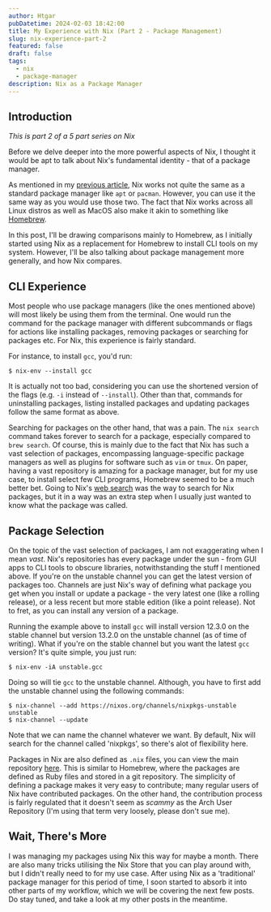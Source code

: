 ```yaml
---
author: Htgar
pubDatetime: 2024-02-03 18:42:00
title: My Experience with Nix (Part 2 - Package Management)
slug: nix-experience-part-2
featured: false
draft: false
tags:
  - nix
  - package-manager
description: Nix as a Package Manager
---
```


## Introduction

_This is part 2 of a 5 part series on Nix_

Before we delve deeper into the more powerful aspects of Nix, I thought it would be apt to talk about Nix's fundamental identity - that of a package manager.

As mentioned in my [previous article](/posts/nix-experience-part-1#how-it-works), Nix works not quite the same as a standard package manager like `apt` or `pacman`. However, you can use it the same way as you would use those two. The fact that Nix works across all Linux distros as well as MacOS also make it akin to something like [Homebrew](https://brew.sh/).

In this post, I'll be drawing comparisons mainly to Homebrew, as I initially started using Nix as a replacement for Homebrew to install CLI tools on my system. However, I'll be also talking about package management more generally, and how Nix compares.

## CLI Experience

Most people who use package managers (like the ones mentioned above) will most likely be using them from the terminal. One would run the command for the package manager with different subcommands or flags for actions like installing packages, removing packages or searching for packages etc. For Nix, this experience is fairly standard.

For instance, to install `gcc`, you'd run:

```shell
$ nix-env --install gcc
```

It is actually not too bad, considering you can use the shortened version of the flags (e.g. `-i` instead of `--install`). Other than that, commands for uninstalling packages, listing installed packages and updating packages follow the same format as above.

Searching for packages on the other hand, that was a pain. The `nix search` command takes forever to search for a package, especially compared to `brew search`. Of course, this is mainly due to the fact that Nix has such a vast selection of packages, encompassing language-specific package managers as well as plugins for software such as `vim` or `tmux`. On paper, having a vast repository is amazing for a package manager, but for my use case, to install select few CLI programs, Homebrew seemed to be a much better bet. Going to Nix's [web search](https://search.nixos.org) was the way to search for Nix packages, but it in a way was an extra step when I usually just wanted to know what the package was called.

## Package Selection

On the topic of the vast selection of packages, I am not exaggerating when I mean _vast_. Nix's repositories has every package under the sun - from GUI apps to CLI tools to obscure libraries, notwithstanding the stuff I mentioned above. If you're on the unstable channel you can get the latest version of packages too. Channels are just Nix's way of defining what package you get when you install or update a package - the very latest one (like a rolling release), or a less recent but more stable edition (like a point release). Not to fret, as you can install any version of a package.

Running the example above to install `gcc` will install version 12.3.0 on the stable channel but version 13.2.0 on the unstable channel (as of time of writing). What if you're on the stable channel but you want the latest `gcc` version? It's quite simple, you just run:

```shell
$ nix-env -iA unstable.gcc
```

Doing so will tie `gcc` to the unstable channel. Although, you have to first add the unstable channel using the following commands:

```shell
$ nix-channel --add https://nixos.org/channels/nixpkgs-unstable unstable
$ nix-channel --update
```

Note that we can name the channel whatever we want. By default, Nix will search for the channel called 'nixpkgs', so there's alot of flexibility here.

Packages in Nix are also defined as `.nix` files, you can view the main repository [here](https://github.com/NixOS/nixpkgs). This is similar to Homebrew, where the packages are defined as Ruby files and stored in a git repository. The simplicity of defining a package makes it very easy to contribute; many regular users of Nix have contributed packages. On the other hand, the contribution process is fairly regulated that it doesn't seem as _scammy_ as the Arch User Repository (I'm using that term very loosely, please don't sue me).

## Wait, There's More

I was managing my packages using Nix this way for maybe a month. There are also many tricks utilising the Nix Store that you can play around with, but I didn't really need to for my use case. After using Nix as a 'traditional' package manager for this period of time, I soon started to absorb it into other parts of my workflow, which we will be covering the next few posts. Do stay tuned, and take a look at my other posts in the meantime.
